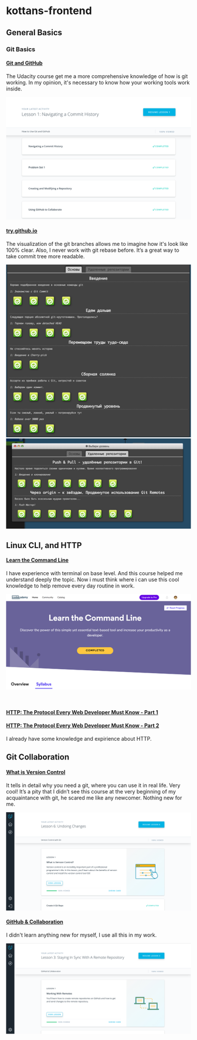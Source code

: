 # kottans-frontend

<h2>General Basics</h2>

<h3>Git Basics</h3>

<h4><a href="https://www.udacity.com/course/how-to-use-git-and-github--ud775">Git and GitHub</a></h4>
The Udacity course get me a more comprehensive knowledge of how is git working. In my opinion, it's necessary to know how your working tools work inside.

![screen](Git_and_GitHub/How_to_use_Git_and_GitHub.png)

<h4><a href="try.github.io">try.github.io</a></h4>
The visualization of the git branches allows me to imagine how it's look like 100% clear. Also, I never work with git rebase before. It’s a great way to take commit tree more readable.

![screen](Git_and_GitHub/try.github.io.png)
![screen](Git_and_GitHub/try.github.io2.png)

## Linux CLI, and HTTP

<h4><a href="https://www.codecademy.com/learn/learn-the-command-line">Learn the Command Line</a></h4>

I have experience with terminal on base level. And this course helped me understand deeply the topic. Now i must think where i can use this cool knowledge to help remove every day routine in work.

![screen](task_linux_cli/task_linux_cli.png)

<br />

<h4><a href="https://code.tutsplus.com/tutorials/http-the-protocol-every-web-developer-must-know-part-1--net-31177">HTTP: The Protocol Every Web Developer Must Know - Part 1</a></h4>
<h4><a href="https://code.tutsplus.com/tutorials/http-the-protocol-every-web-developer-must-know-part-2--net-31155">HTTP: The Protocol Every Web Developer Must Know - Part 2</a></h4>

I already have some knowledge and expirience about HTTP.

## Git Collaboration

<h4><a href="https://classroom.udacity.com/courses/ud123/">What is Version Control</a></h4>

It tells in detail why you need a git, where you can use it in real life. Very cool! It’s a pity that I didn’t see this course at the very beginning of my acquaintance with git, he scared me like any newcomer. Nothing new for me.

![screen](task_git_collaboration/task_git_collaboration.png)

<h4><a href="https://classroom.udacity.com/courses/ud456">GitHub & Collaboration</a></h4>

I didn't learn anything new for myself, I use all this in my work.

![screen](task_git_collaboration/task_git_collaboration2.png)
